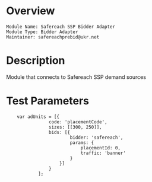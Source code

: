 # Overview

```
Module Name: Safereach SSP Bidder Adapter
Module Type: Bidder Adapter
Maintainer: safereachprebid@ukr.net
```

# Description

Module that connects to Safereach SSP demand sources

# Test Parameters
```
    var adUnits = [{
                code: 'placementCode',
                sizes: [[300, 250]],
                bids: [{
                        bidder: 'safereach',
                        params: {
                            placementId: 0,
                            traffic: 'banner'
                        }
                    }]
                }
            ];
```
